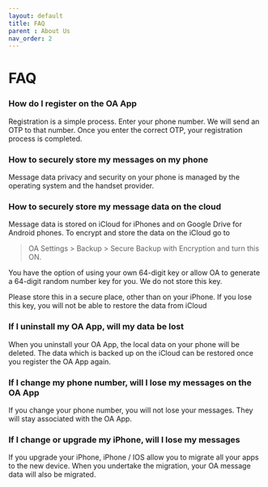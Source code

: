 ```yaml
---
layout: default
title: FAQ
parent : About Us
nav_order: 2
---
```


FAQ
==============

### How do I register on the OA App
Registration is a simple process. Enter your phone number. We will send an OTP to that number. Once you enter the correct OTP, your registration process is completed.

 

### How to securely store my messages on my phone
Message data privacy and security on your phone is managed by the operating system and the handset provider.

 

### How to securely store my message data on the cloud
Message data is stored on iCloud for iPhones and on Google Drive for Android phones. To encrypt and store the data on the iCloud go to 
> OA Settings > Backup > Secure Backup with Encryption and turn this ON.

 

You have the option of using your own 64-digit key or allow OA to generate a 64-digit random number key for you. We do not store this key.

 

Please store this in a secure place, other than on your iPhone. If you lose this key, you will not be able to restore the data from iCloud

 

### If I uninstall my OA App, will my data be lost

 

When you uninstall your OA App, the local data on your phone will be deleted. The data which is backed up on the iCloud can be restored once you register the OA App again.

 

### If I change my phone number, will I lose my messages on the OA App

 

If you change your phone number, you will not lose your messages. They will stay associated with the OA App.

 

### If I change or upgrade my iPhone, will I lose my messages

 

If you upgrade your iPhone, iPhone / IOS allow you to migrate all your apps to the new device. When you undertake the migration, your OA message data will also be migrated.
